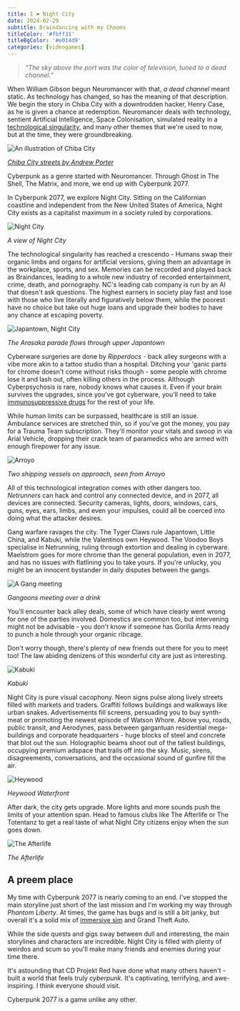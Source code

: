 ```yaml
---
title: I ❤️ Night City
date: 2024-02-29
subtitle: Braindancing with my Chooms
titleColor: '#fbff31'
titleBgColor: '#e014d9'
categories: [videogames]
---
```


> _“The sky above the port was the color of television, tuned to a dead channel.”_

When William Gibson begun Neuromancer with that, _a dead channel_ meant static. As technology has changed, so has the meaning of that description. We begin the story in Chiba City with a downtrodden hacker, Henry Case, as he is given a chance at redemption. Neuromancer deals with technology, sentient Artificial Intelligence, Space Colonisation, simulated reality in a [technological singularity](https://en.wikipedia.org/wiki/Technological_singularity?useskin=vector), and many other themes that we're used to now, but at the time, they were groundbreaking.

![An illustration of Chiba City](/images/blog/i-heart-night-city/chiba-city.jpeg)

_[Chiba City streets by Andrew Porter](https://www.artstation.com/artwork/WgAQQ)_

Cyberpunk as a genre started with Neuromancer. Through Ghost in The Shell, The Matrix, and more, we end up with Cyberpunk 2077.

In Cyberpunk 2077, we explore Night City. Sitting on the Californian coastline and independent from the New United States of America, Night City exists as a capitalist maximum in a society ruled by corporations.

![Night City](/images/blog/i-heart-night-city/night-city.jpeg)

_A view of Night City_

The technological singularity has reached a crescendo - Humans swap their organic limbs and organs for artificial versions, giving them an advantage in the workplace, sports, and sex. Memories can be recorded and played back as Braindances, leading to a whole new industry of recorded entertainment, crime, death, and pornography. NC's leading cab company is run by an AI that doesn't ask questions. The highest earners in society play fast and lose with those who live literally and figuratively below them, while the poorest have no choice but take out huge loans and upgrade their bodies to have any chance at escaping poverty.

![Japantown, Night City](/images/blog/i-heart-night-city/japantown.jpeg)

_The Arasaka parade flows through upper Japantown_

Cyberware surgeries are done by _Ripperdocs_ - back alley surgeons with a vibe more akin to a tattoo studio than a hospital. Ditching your 'ganic parts for chrome doesn't come without risks though - some people with chrome lose it and lash out, often killing others in the process. Although Cyberpsychosis is rare, nobody knows what causes it. Even if your brain survives the upgrades, since you've got cyberware, you'll need to take [immunosuppressive drugs](https://en.wikipedia.org/wiki/Immunosuppressive_drug?useskin=vector) for the rest of your life.

While human limits can be surpassed, healthcare is still an issue. Ambulance services are stretched thin, so if you've got the money, you pay for a Trauma Team subscription. They'll monitor your vitals and swoop in via Arial Vehicle, dropping their crack team of paramedics who are armed with enough firepower for any issue.

![Arroyo](/images/blog/i-heart-night-city/arroyo.jpeg)

_Two shipping vessels on approach, seen from Arroyo_

All of this technological integration comes with other dangers too. _Netrunners_ can hack and control any connected device, and in 2077, all devices are connected. Security cameras, lights, doors, windows, cars, guns, eyes, ears, limbs, and even your impulses, could all be coerced into doing what the attacker desires.

Gang warfare ravages the city. The Tyger Claws rule Japantown, Little China, and Kabuki, while the Valentinos own Heywood. The Voodoo Boys specialise in Netrunning, ruling through extortion and dealing in cyberware. Maelstrom goes for more chrome than the general population, even in 2077, and has no issues with flatlining you to take yours. If you're unlucky, you might be an innocent bystander in daily disputes between the gangs.

![A Gang meeting](/images/blog/i-heart-night-city/gangoons.jpeg)

_Gangoons meeting over a drink_

You'll encounter back alley deals, some of which have clearly went wrong for one of the parties involved. Domestics are common too, but intervening might not be advisable - you don't know if someone has Gorilla Arms ready to punch a hole through your organic ribcage.

Don't worry though, there's plenty of new friends out there for you to meet too! The law abiding denizens of this wonderful city are just as interesting.

![Kabuki](/images/blog/i-heart-night-city/kabuki.jpeg)

_Kabuki_

Night City is pure visual cacophony. Neon signs pulse along lively streets filled with markets and traders. Graffiti follows buildings and walkways like urban snakes. Advertisements fill screens, persuading you to buy synth-meat or promoting the newest episode of Watson Whore. Above you, roads, public transit, and Aerodynes, pass between gargantuan residential mega-buildings and corporate headquarters - huge blocks of steel and concrete that blot out the sun. Holographic beams shoot out of the tallest buildings, occupying premium adspace that trails off into the sky. Music, sirens, disagreements, conversations, and the occasional sound of gunfire fill the air.

![Heywood](/images/blog/i-heart-night-city/heywood_waterfront.jpeg)

_Heywood Waterfront_

After dark, the city gets upgrade. More lights and more sounds push the limits of your attention span. Head to famous clubs like The Afterlife or The Totentanz to get a real taste of what Night City citizens enjoy when the sun goes down.

![The Afterlife](/images/blog/i-heart-night-city/the_afterlife.jpeg)

_The Afterlife_

## A preem place

My time with Cyberpunk 2077 is nearly coming to an end. I've stopped the main storyline just short of the last mission and I'm working my way through _Phantom Liberty_. At times, the game has bugs and is still a bit janky, but overall it's a solid mix of [immersive sim](https://en.wikipedia.org/wiki/Immersive_sim?useskin=vector) and Grand Theft Auto.

While the side quests and gigs sway between dull and interesting, the main storylines and characters are incredible. Night City is filled with plenty of weirdos and scum so you'll make many friends and enemies during your time there.

It's astounding that CD Projekt Red have done what many others haven't - built a world that feels truly _cyberpunk_. It's captivating, terrifying, and awe-inspiring. I think everyone should visit.

Cyberpunk 2077 is a game unlike any other.
